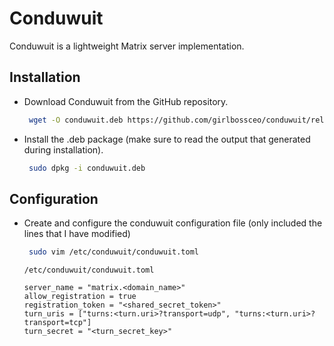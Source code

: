 # Conduwuit

Conduwuit is a lightweight Matrix server implementation.

## Installation

- Download Conduwuit from the GitHub repository.

    ```sh
     wget -O conduwuit.deb https://github.com/girlbossceo/conduwuit/releases/download/v0.4.6/aarch64-unknown-linux-musl.deb
    ```

- Install the .deb package (make sure to read the output that generated during installation).

   ```sh
    sudo dpkg -i conduwuit.deb
   ```

## Configuration

- Create and configure the conduwuit configuration file (only included the lines that I have modified)

    ```sh
     sudo vim /etc/conduwuit/conduwuit.toml
    ```

    ```
    /etc/conduwuit/conduwuit.toml

    server_name = "matrix.<domain_name>"
    allow_registration = true
    registration_token = "<shared_secret_token>"
    turn_uris = ["turns:<turn.uri>?transport=udp", "turns:<turn.uri>?transport=tcp"]
    turn_secret = "<turn_secret_key>"
    ```
